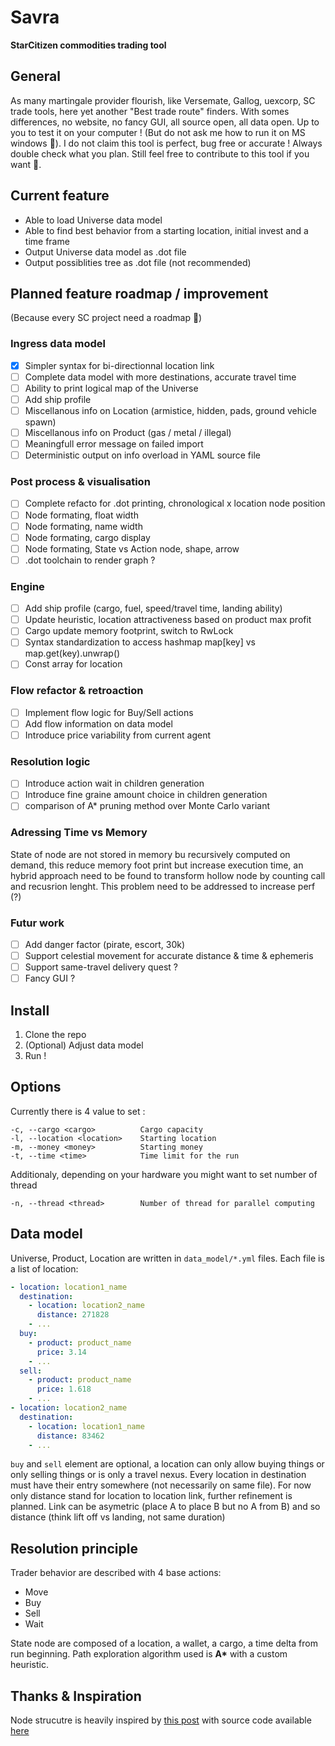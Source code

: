 # Savra
**StarCitizen commodities trading tool**

## General

As many martingale provider flourish, like Versemate, Gallog, uexcorp, SC trade tools, here yet another "Best trade route" finders. With somes differences, no website, no fancy GUI, all source open, all data open. Up to you to test it on your computer ! (But do not ask me how to run it on MS windows :shrug:). I do not claim this tool is perfect, bug free or accurate ! Always double check what you plan. Still feel free to contribute to this tool if you want :hugs:.

## Current feature

- Able to load Universe data model
- Able to find best behavior from a starting location, initial invest and a time frame
- Output Universe data model as .dot file
- Output possiblities tree as .dot file (not recommended)

## Planned feature roadmap / improvement
(Because every SC project need a roadmap :grimacing:)


### Ingress data model

- [x] Simpler syntax for bi-directionnal location link
- [ ] Complete data model with more destinations, accurate travel time
- [ ] Ability to print logical map of the Universe
- [ ] Add ship profile
- [ ] Miscellanous info on Location (armistice, hidden, pads, ground vehicle spawn)
- [ ] Miscellanous info on Product (gas / metal / illegal)
- [ ] Meaningfull error message on failed import
- [ ] Deterministic output on info overload in YAML source file

### Post process & visualisation

- [ ] Complete refacto for .dot printing, chronological x location node position
- [ ] Node formating, float width
- [ ] Node formating, name width
- [ ] Node formating, cargo display
- [ ] Node formating, State vs Action node, shape, arrow
- [ ] .dot toolchain to render graph ?

### Engine

- [ ] Add ship profile (cargo, fuel, speed/travel time, landing ability)
- [ ] Update heuristic, location attractiveness based on product max profit
- [ ] Cargo update memory footprint, switch to RwLock
- [ ] Syntax standardization to access hashmap map[key] vs map.get(key).unwrap()
- [ ] Const array for location

### Flow refactor & retroaction

- [ ] Implement flow logic for Buy/Sell actions
- [ ] Add flow information on data model
- [ ] Introduce price variability from current agent

### Resolution logic

- [ ] Introduce action wait in children generation
- [ ] Introduce fine graine amount choice in children generation
- [ ] comparison of A* pruning method over Monte Carlo variant

### Adressing Time vs Memory

State of node are not stored in memory bu recursively computed on demand, this reduce memory foot print but increase execution time, an hybrid approach need to be found to transform hollow node by counting call and recusrion lenght. This problem need to be addressed to increase perf (?)

### Futur work

- [ ] Add danger factor (pirate, escort, 30k)
- [ ] Support celestial movement for accurate distance & time & ephemeris
- [ ] Support same-travel delivery quest ?
- [ ] Fancy GUI ?

## Install

1. Clone the repo
2. (Optional) Adjust data model
3. Run !

## Options

Currently there is 4 value to set :
```
-c, --cargo <cargo>          Cargo capacity
-l, --location <location>    Starting location
-m, --money <money>          Starting money
-t, --time <time>            Time limit for the run
```

Additionaly, depending on your hardware you might want to set number of thread
```
-n, --thread <thread>        Number of thread for parallel computing
```


## Data model

Universe, Product, Location are written in `data_model/*.yml` files. Each file is a list of location:

```yaml
- location: location1_name
  destination:
    - location: location2_name
      distance: 271828
    - ...
  buy:
    - product: product_name
      price: 3.14
    - ...
  sell:
    - product: product_name
      price: 1.618
    - ...
- location: location2_name
  destination:
    - location: location1_name
      distance: 83462
    - ...
```

`buy` and `sell` element are optional, a location can only allow buying things or only selling things or is only a travel nexus.
Every location in destination must have their entry somewhere (not necessarily on same file).
For now only distance stand for location to location link, further refinement is planned. Link can be asymetric (place A to place B but no A from B) and so distance (think lift off vs landing, not same duration)


## Resolution principle

Trader behavior are described with 4 base actions:
- Move
- Buy
- Sell
- Wait

State node are composed of a location, a wallet, a cargo, a time delta from run beginning.
Path exploration algorithm used is __A*__ with a custom heuristic.

## Thanks & Inspiration

Node strucutre is heavily inspired by [this post](https://developerlife.com/2022/02/24/rust-non-binary-tree/) with source code available [here](https://gist.github.com/rust-play/b194d56e5dcd538d88dc4e490c39862b)



